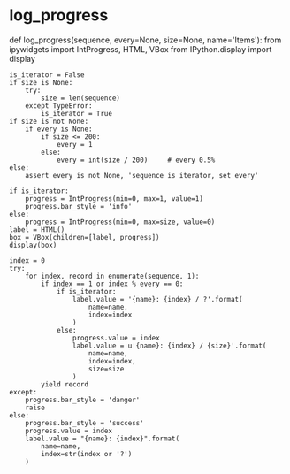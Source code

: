 # log_progress


def log_progress(sequence, every=None, size=None, name='Items'):
    from ipywidgets import IntProgress, HTML, VBox
    from IPython.display import display

    is_iterator = False
    if size is None:
        try:
            size = len(sequence)
        except TypeError:
            is_iterator = True
    if size is not None:
        if every is None:
            if size <= 200:
                every = 1
            else:
                every = int(size / 200)     # every 0.5%
    else:
        assert every is not None, 'sequence is iterator, set every'

    if is_iterator:
        progress = IntProgress(min=0, max=1, value=1)
        progress.bar_style = 'info'
    else:
        progress = IntProgress(min=0, max=size, value=0)
    label = HTML()
    box = VBox(children=[label, progress])
    display(box)

    index = 0
    try:
        for index, record in enumerate(sequence, 1):
            if index == 1 or index % every == 0:
                if is_iterator:
                    label.value = '{name}: {index} / ?'.format(
                        name=name,
                        index=index
                    )
                else:
                    progress.value = index
                    label.value = u'{name}: {index} / {size}'.format(
                        name=name,
                        index=index,
                        size=size
                    )
            yield record
    except:
        progress.bar_style = 'danger'
        raise
    else:
        progress.bar_style = 'success'
        progress.value = index
        label.value = "{name}: {index}".format(
            name=name,
            index=str(index or '?')
        )
